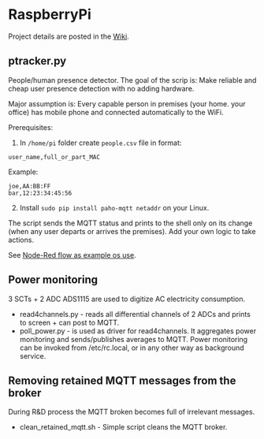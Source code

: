 # RaspberryPi

Project details are posted in the <a href="https://github.com/igrowing/RaspberryPi/wiki">Wiki</a>.

## ptracker.py
People/human presence detector.
The goal of the scrip is: 
Make reliable and cheap user presence detection with no adding hardware. 

Major assumption is: Every capable person in premises (your home. your office) has mobile phone and connected automatically to the WiFi.

Prerequisites:

1. In `/home/pi` folder create `people.csv` file in format:
```
user_name,full_or_part_MAC
```
Example:
```
joe,AA:BB:FF
bar,12:23:34:45:56
```
2. Install `sudo pip install paho-mqtt netaddr` on your Linux.

The script sends the MQTT status and prints to the shell only on its change (when any user departs or arrives the premises).
Add your own logic to take actions.

See [Node-Red flow as example os use](https://flows.nodered.org/flow/06f2eabb78d608153da5dccb9a2a6912).

## Power monitoring
3 SCTs + 2 ADC ADS1115 are used to digitize AC electricity consumption.

- read4channels.py - reads all differential channels of 2 ADCs and prints to screen + can post to MQTT.
- poll_power.py - is used as driver for read4channels. It aggregates power monitoring and sends/publishes averages to MQTT. Power monitoring can be invoked from /etc/rc.local, or in any other way as background service.

## Removing retained MQTT messages from the broker
During R&D process the MQTT broken becomes full of irrelevant messages. 

- clean_retained_mqtt.sh - Simple script cleans the MQTT broker.

